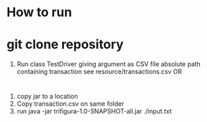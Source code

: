 # How to run 
# git clone repository
1) Run class TestDriver giving argument as CSV file absolute path containing  transaction 
see resource/transactions.csv
OR
#
1) copy jar to a location
2) Copy transaction.csv on same folder
2) run java -jar trifigura-1.0-SNAPSHOT-all.jar ./input.txt
